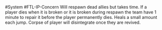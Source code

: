 #System #FTL-IP-Concern
Will respawn dead allies but takes time. If a player dies when it is broken or it is broken during respawn the team have 1 minute to repair it before the player permanently dies. Heals a small amount each jump. Corpse of player will disintegrate once they are revived.